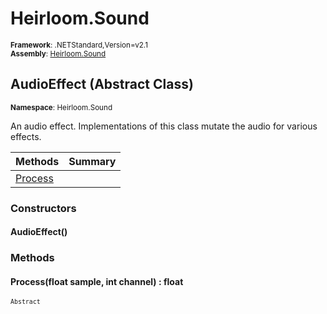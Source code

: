 # Heirloom.Sound

<small>**Framework**: .NETStandard,Version=v2.1</small>  
<small>**Assembly**: [Heirloom.Sound](../heirloom.sound/heirloom.sound.md)</small>  

## AudioEffect (Abstract Class)
<small>**Namespace**: Heirloom.Sound</sub></small>  

An audio effect. Implementations of this class mutate the audio for various effects.

| Methods | Summary |
|---------|---------|
| [Process](#PRO1C94C308) |  |

### Constructors

#### AudioEffect()

### Methods

#### <a name="PRO1C94C308"></a>Process(float sample, int channel) : float

<small>`Abstract`</small>


